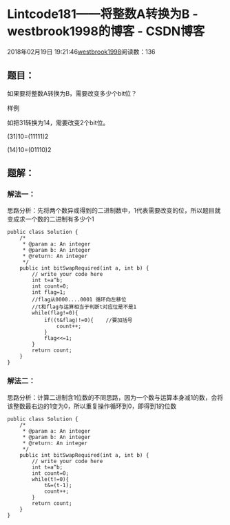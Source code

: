 # Lintcode181——将整数A转换为B - westbrook1998的博客 - CSDN博客





2018年02月19日 19:21:46[westbrook1998](https://me.csdn.net/westbrook1998)阅读数：136








## 题目：

> 
如果要将整数A转换为B，需要改变多少个bit位？  

样例 

  如把31转换为14，需要改变2个bit位。 

  (31)10=(11111)2 

  (14)10=(01110)2
## 题解：

### 解法一：

思路分析：先将两个数异或得到的二进制数中，1代表需要改变的位，所以题目就变成求一个数的二进制有多少个1  

```
public class Solution {
    /*
     * @param a: An integer
     * @param b: An integer
     * @return: An integer
     */
    public int bitSwapRequired(int a, int b) {
        // write your code here
        int t=a^b;
        int count=0;
        int flag=1;
        //flag从0000....0001 循环向左移位
        //t和flag与运算相当于判断t对应位是不是1
        while(flag!=0){
            if((t&flag)!=0){    //要加括号     
                count++;
            }
            flag<<=1;
        }
        return count;
    }
}
```

### 解法二：

思路分析：计算二进制含1位数的不同思路，因为一个数与运算本身减1的数，会将该整数最右边的1变为0，所以重复操作循环到0，即得到1的位数  

```
public class Solution {
    /*
     * @param a: An integer
     * @param b: An integer
     * @return: An integer
     */
    public int bitSwapRequired(int a, int b) {
        // write your code here
        int t=a^b;
        int count=0;
        while(t!=0){
            t&=(t-1);
            count++;
        }
        return count;
    }
}
```





